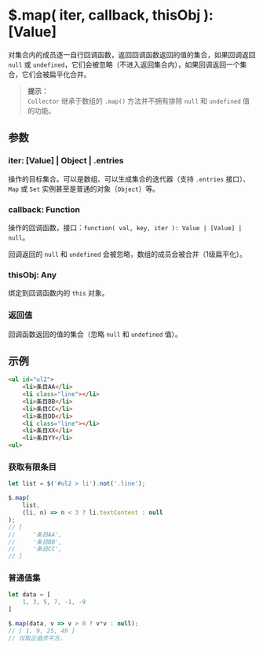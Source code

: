 # $.map( iter, callback, thisObj ): [Value]

对集合内的成员逐一自行回调函数，返回回调函数返回的值的集合，如果回调返回 `null` 或 `undefined`，它们会被忽略（不进入返回集合内），如果回调返回一个集合，它们会被扁平化合并。

> **提示：**<br>
> `Collector` 继承于数组的 `.map()` 方法并不拥有排除 `null` 和 `undefined` 值的功能。


## 参数

### iter: [Value] | Object | .entries

操作的目标集合。可以是数组、可以生成集合的迭代器（支持 `.entries` 接口）、`Map` 或 `Set` 实例甚至是普通的对象（`Object`）等。


### callback: Function

操作的回调函数，接口：`function( val, key, iter ): Value | [Value] | null`。

回调返回的 `null` 和 `undefined` 会被忽略，数组的成员会被合并（1级扁平化）。


### thisObj: Any

绑定到回调函数内的 `this` 对象。


### 返回值

回调函数返回的值的集合（忽略 `null` 和 `undefined` 值）。


## 示例

```html
<ul id="ul2">
    <li>条目AA</li>
    <li class="line"></li>
    <li>条目BB</li>
    <li>条目CC</li>
    <li>条目DD</li>
    <li class="line"></li>
    <li>条目XX</li>
    <li>条目YY</li>
<ul>
```


### 获取有限条目

```js
let list = $('#ul2 > li').not('.line');

$.map(
    list,
    (li, n) => n < 3 ? li.textContent : null
);
// [
//     '条目AA',
//     '条目BB',
//     '条目CC',
// ]
```


### 普通值集

```js
let data = [
    1, 3, 5, 7, -1, -9
]

$.map(data, v => v > 0 ? v*v : null);
// [ 1, 9, 25, 49 ]
// 仅取正值求平方。
```
